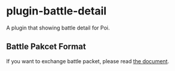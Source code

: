 # plugin-battle-detail

A plugin that showing battle detail for Poi.

## Battle Pakcet Format

If you want to exchange battle packet, please read [the document](./docs/packet-format-2.0.md).
